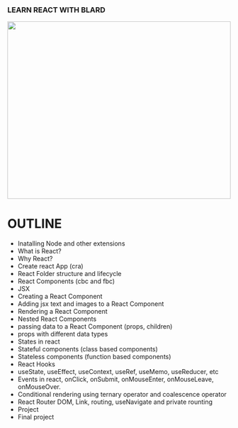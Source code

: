 ### LEARN REACT WITH BLARD

<img src="https://solguruz.com/wp-content/uploads/2022/09/ReactJS-Framework-Benefits.png" alt="" width="100%" height="400px" />

# OUTLINE
- Inatalling Node and other extensions
- What is React?
- Why React?
- Create react App (cra)
- React Folder structure and lifecycle
- React Components (cbc and fbc)
- JSX
- Creating a React Component
- Adding jsx text and images to a React Component
- Rendering a React Component
- Nested React Components
- passing data to a React Component (props, children)
- props with different data types
- States in react
- Stateful components (class based components)
- Stateless components (function based components)
- React Hooks
- useState, useEffect, useContext, useRef, useMemo, useReducer, etc
- Events in react, onClick, onSubmit, onMouseEnter, onMouseLeave, onMouseOver.
- Conditional rendering using ternary operator and coalescence operator
- React Router DOM, Link, routing, useNavigate and private rounting
- Project 
- Final project